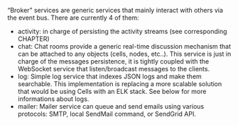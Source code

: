 
“Broker” services are generic services that mainly interact with others via the event bus. There are currently 4 of them:

- activity: in charge of persisting the activity streams (see corresponding CHAPTER)
- chat: Chat rooms provide a generic real-time discussion mechanism that can be attached to any objects (cells, nodes, etc..). This service is just in charge of the messages persistence, it is tightly coupled with the WebSocket service that listen/broadcast messages to the clients.
- log: Simple log service that indexes JSON logs and make them searchable. This implementation is replacing a more scalable solution that would be using Cells with an ELK stack. See below for more informations about logs.
- mailer: Mailer service can queue and send emails using various protocols: SMTP, local SendMail command, or SendGrid API.